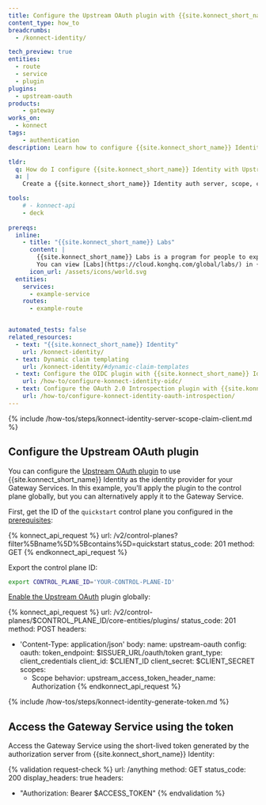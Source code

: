 ```yaml
---
title: Configure the Upstream OAuth plugin with {{site.konnect_short_name}} Identity
content_type: how_to
breadcrumbs:
  - /konnect-identity/

tech_preview: true
entities:
  - route
  - service
  - plugin
plugins:
  - upstream-oauth
products:
    - gateway
works_on:
  - konnect
tags:
    - authentication
description: Learn how to configure {{site.konnect_short_name}} Identity with Upstream OAuth.

tldr: 
  q: How do I configure {{site.konnect_short_name}} Identity with Upstream OAuth?
  a: | 
    Create a {{site.konnect_short_name}} Identity auth server, scope, claim, and client. Configure the OIDC plugin with your token endpoint, client ID, client secret, and scope. Generate a client token by sending a GET request to `$ISSUER_URL/oauth/token` and use the access token in a header when you send a request to the Gateway Service.

tools:
    # - konnect-api
    - deck
  
prereqs:
  inline: 
    - title: "{{site.konnect_short_name}} Labs"
      content: |
        {{site.konnect_short_name}} Labs is a program for people to experiment with early-stage {{site.konnect_short_name}} experiences. {{site.konnect_short_name}} Identity can be opted in through {{site.konnect_short_name}} Labs. 
        You can view [Labs](https://cloud.konghq.com/global/labs/) in {{site.konnect_short_name}} 
      icon_url: /assets/icons/world.svg
  entities:
    services:
      - example-service
    routes:
      - example-route


automated_tests: false
related_resources:
  - text: "{{site.konnect_short_name}} Identity"
    url: /konnect-identity/
  - text: Dynamic claim templating
    url: /konnect-identity/#dynamic-claim-templates
  - text: Configure the OIDC plugin with {{site.konnect_short_name}} Identity
    url: /how-to/configure-konnect-identity-oidc/
  - text: Configure the OAuth 2.0 Introspection plugin with {{site.konnect_short_name}} Identity
    url: /how-to/configure-konnect-identity-oauth-introspection/
---
```


{% include /how-tos/steps/konnect-identity-server-scope-claim-client.md %}

## Configure the Upstream OAuth plugin

You can configure the [Upstream OAuth plugin](/plugins/upstream-oauth/) to use {{site.konnect_short_name}} Identity as the identity provider for your Gateway Services. In this example, you'll apply the plugin to the control plane globally, but you can alternatively apply it to the Gateway Service.

First, get the ID of the `quickstart` control plane you configured in the [prerequisites](#kong-konnect):

<!--vale off-->
{% konnect_api_request %}
url: /v2/control-planes?filter%5Bname%5D%5Bcontains%5D=quickstart
status_code: 201
method: GET
{% endkonnect_api_request %}
<!--vale on-->

Export the control plane ID:
```sh
export CONTROL_PLANE_ID='YOUR-CONTROL-PLANE-ID'
```

[Enable the Upstream OAuth](/api/konnect/control-planes-config/v2/#/operations/create-plugin) plugin globally:
<!--vale off-->
{% konnect_api_request %}
url: /v2/control-planes/$CONTROL_PLANE_ID/core-entities/plugins/
status_code: 201
method: POST
headers:
  - 'Content-Type: application/json'
body:
  name: upstream-oauth
  config:
    oauth:
      token_endpoint: $ISSUER_URL/oauth/token
      grant_type: client_credentials
      client_id: $CLIENT_ID
      client_secret: $CLIENT_SECRET
      scopes:
      - Scope
    behavior:
      upstream_access_token_header_name: Authorization
{% endkonnect_api_request %}
<!--vale on-->

{% include /how-tos/steps/konnect-identity-generate-token.md %}

## Access the Gateway Service using the token 
Access the Gateway Service using the short-lived token generated by the authorization server from {{site.konnect_short_name}} Identity:

{% validation request-check %}
url: /anything
method: GET
status_code: 200
display_headers: true
headers:
  - "Authorization: Bearer $ACCESS_TOKEN"
{% endvalidation %}

